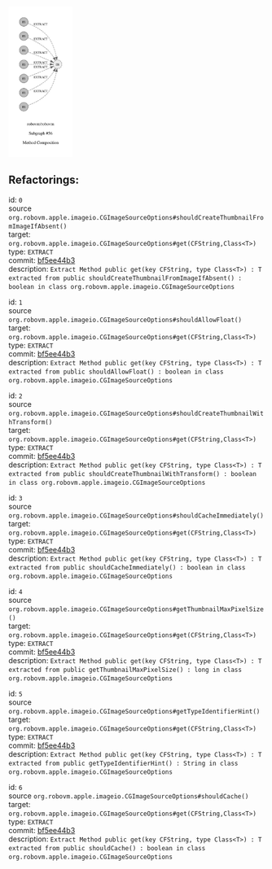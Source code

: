 <img src=subgraph_atomic_56.svg width=25%>

## Refactorings:

id: `0`\
source `org.robovm.apple.imageio.CGImageSourceOptions#shouldCreateThumbnailFromImageIfAbsent()`\
target: `org.robovm.apple.imageio.CGImageSourceOptions#get(CFString,Class<T>)`\
type: `EXTRACT`\
commit: [bf5ee44b3](https://github.com/robovm/robovm/commit/bf5ee44b3b576e01ab09cae9f50300417b01dc07)\
description: `Extract Method public get(key CFString, type Class<T>) : T extracted from public shouldCreateThumbnailFromImageIfAbsent() : boolean in class org.robovm.apple.imageio.CGImageSourceOptions`

id: `1`\
source `org.robovm.apple.imageio.CGImageSourceOptions#shouldAllowFloat()`\
target: `org.robovm.apple.imageio.CGImageSourceOptions#get(CFString,Class<T>)`\
type: `EXTRACT`\
commit: [bf5ee44b3](https://github.com/robovm/robovm/commit/bf5ee44b3b576e01ab09cae9f50300417b01dc07)\
description: `Extract Method public get(key CFString, type Class<T>) : T extracted from public shouldAllowFloat() : boolean in class org.robovm.apple.imageio.CGImageSourceOptions`

id: `2`\
source `org.robovm.apple.imageio.CGImageSourceOptions#shouldCreateThumbnailWithTransform()`\
target: `org.robovm.apple.imageio.CGImageSourceOptions#get(CFString,Class<T>)`\
type: `EXTRACT`\
commit: [bf5ee44b3](https://github.com/robovm/robovm/commit/bf5ee44b3b576e01ab09cae9f50300417b01dc07)\
description: `Extract Method public get(key CFString, type Class<T>) : T extracted from public shouldCreateThumbnailWithTransform() : boolean in class org.robovm.apple.imageio.CGImageSourceOptions`

id: `3`\
source `org.robovm.apple.imageio.CGImageSourceOptions#shouldCacheImmediately()`\
target: `org.robovm.apple.imageio.CGImageSourceOptions#get(CFString,Class<T>)`\
type: `EXTRACT`\
commit: [bf5ee44b3](https://github.com/robovm/robovm/commit/bf5ee44b3b576e01ab09cae9f50300417b01dc07)\
description: `Extract Method public get(key CFString, type Class<T>) : T extracted from public shouldCacheImmediately() : boolean in class org.robovm.apple.imageio.CGImageSourceOptions`

id: `4`\
source `org.robovm.apple.imageio.CGImageSourceOptions#getThumbnailMaxPixelSize()`\
target: `org.robovm.apple.imageio.CGImageSourceOptions#get(CFString,Class<T>)`\
type: `EXTRACT`\
commit: [bf5ee44b3](https://github.com/robovm/robovm/commit/bf5ee44b3b576e01ab09cae9f50300417b01dc07)\
description: `Extract Method public get(key CFString, type Class<T>) : T extracted from public getThumbnailMaxPixelSize() : long in class org.robovm.apple.imageio.CGImageSourceOptions`

id: `5`\
source `org.robovm.apple.imageio.CGImageSourceOptions#getTypeIdentifierHint()`\
target: `org.robovm.apple.imageio.CGImageSourceOptions#get(CFString,Class<T>)`\
type: `EXTRACT`\
commit: [bf5ee44b3](https://github.com/robovm/robovm/commit/bf5ee44b3b576e01ab09cae9f50300417b01dc07)\
description: `Extract Method public get(key CFString, type Class<T>) : T extracted from public getTypeIdentifierHint() : String in class org.robovm.apple.imageio.CGImageSourceOptions`

id: `6`\
source `org.robovm.apple.imageio.CGImageSourceOptions#shouldCache()`\
target: `org.robovm.apple.imageio.CGImageSourceOptions#get(CFString,Class<T>)`\
type: `EXTRACT`\
commit: [bf5ee44b3](https://github.com/robovm/robovm/commit/bf5ee44b3b576e01ab09cae9f50300417b01dc07)\
description: `Extract Method public get(key CFString, type Class<T>) : T extracted from public shouldCache() : boolean in class org.robovm.apple.imageio.CGImageSourceOptions`

